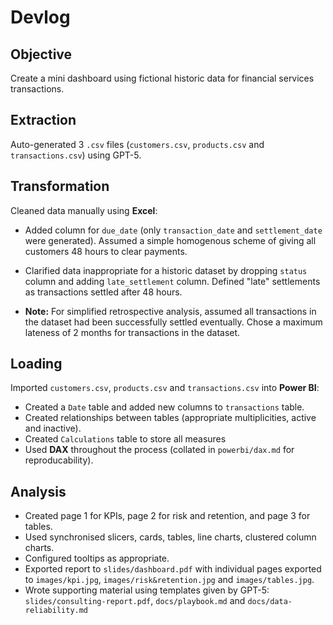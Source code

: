 # Devlog

## Objective
Create a mini dashboard using fictional historic data for financial services transactions.

## Extraction
Auto-generated 3 `.csv` files (`customers.csv`, `products.csv` and `transactions.csv`) using GPT-5.

## Transformation
Cleaned data manually using **Excel**:
- Added column for `due_date` (only `transaction_date` and `settlement_date` were generated). Assumed a simple homogenous scheme of giving all customers 48 hours to clear payments.
- Clarified data inappropriate for a historic dataset by dropping `status` column and adding `late_settlement` column. Defined "late" settlements as transactions settled after 48 hours.

- **Note:** For simplified retrospective analysis, assumed all transactions in the dataset had been successfully settled eventually. Chose a maximum lateness of 2 months for transactions in the dataset.

## Loading
Imported `customers.csv`, `products.csv` and `transactions.csv` into **Power BI**:
- Created a `Date` table and added new columns to `transactions` table.
- Created relationships between tables (appropriate multiplicities, active and inactive).
- Created `Calculations` table to store all measures
- Used **DAX** throughout the process (collated in `powerbi/dax.md` for reproducability).

## Analysis
- Created page 1 for KPIs, page 2 for risk and retention, and page 3 for tables.
- Used synchronised slicers, cards, tables, line charts, clustered column charts.
- Configured tooltips as appropriate.
- Exported report to `slides/dashboard.pdf` with individual pages exported to `images/kpi.jpg`, `images/risk&retention.jpg` and `images/tables.jpg`.
- Wrote supporting material using templates given by GPT-5: `slides/consulting-report.pdf`, `docs/playbook.md` and `docs/data-reliability.md`

